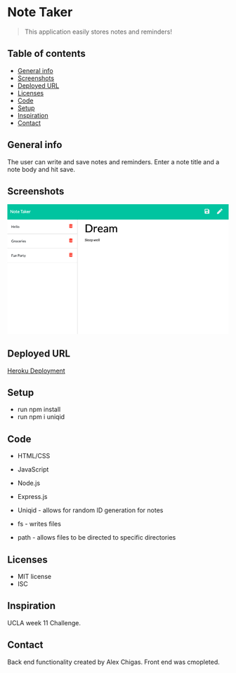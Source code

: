 # Note Taker
> This application easily stores notes and reminders!

## Table of contents
* [General info](#general-info)
* [Screenshots](#screenshots)
* [Deployed URL](#deployedURL)
* [Licenses](#licenses)
* [Code](#code)
* [Setup](#setup)
* [Inspiration](#inspiration)
* [Contact](#contact)

## General info
The user can write and save notes and reminders. Enter a note title and a note body and hit save. 

## Screenshots
![Note Taker Screenshot](./public/images/Note-taker.png)

## Deployed URL
[Heroku Deployment](https://damp-bastion-26381.herokuapp.com/notes)

## Setup
* run npm install
* run npm i uniqid

## Code
* HTML/CSS
* JavaScript
* Node.js
* Express.js

* Uniqid - allows for random ID generation for notes
* fs - writes files
* path - allows files to be directed to specific directories

## Licenses
* MIT license
* ISC

## Inspiration
UCLA week 11 Challenge. 

## Contact
Back end functionality created by Alex Chigas. Front end was cmopleted. 
